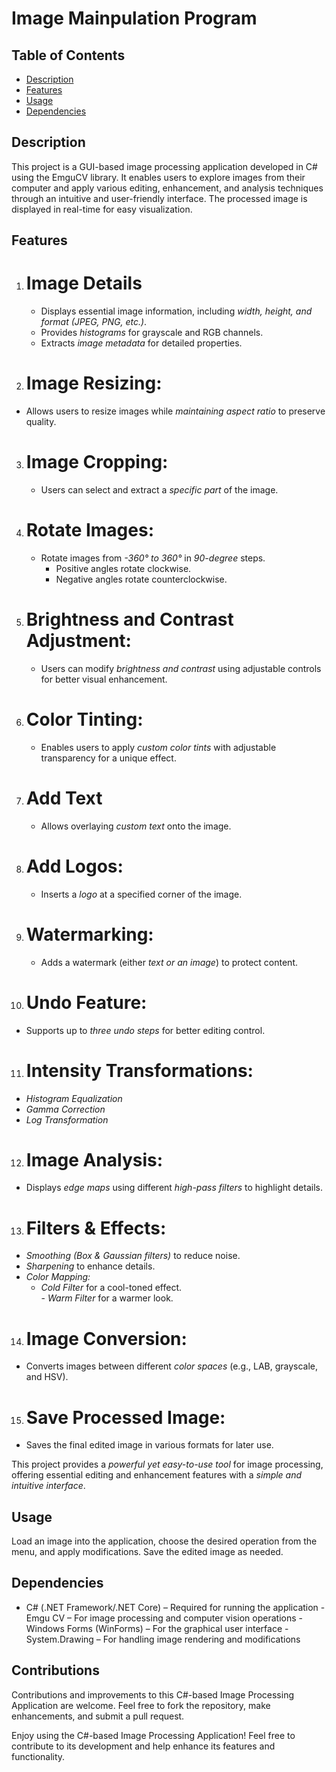 # Image Mainpulation Program 

## Table of Contents
- [Description](#Description)
- [Features](#Features)
- [Usage](#Usage)
- [Dependencies](#Dependencies)

## Description
This project is a GUI-based image processing application developed in C# using the EmguCV library. It enables users to explore images from their computer and apply various editing, enhancement, and analysis techniques through an intuitive and user-friendly interface. The processed image is displayed in real-time for easy visualization.


## Features

1. # Image Details
   - Displays essential image information, including *width, height, and format (JPEG, PNG, etc.)*.  
   - Provides *histograms* for grayscale and RGB channels.  
   - Extracts *image metadata* for detailed properties.
     
2.  # Image Resizing:
   - Allows users to resize images while *maintaining aspect ratio* to preserve quality.  

3. # Image Cropping:
   - Users can select and extract a *specific part* of the image.
     
4. # Rotate Images:
   - Rotate images from *-360° to 360°* in *90-degree* steps.
     - Positive angles rotate clockwise.
     - Negative angles rotate counterclockwise.

5. # Brightness and Contrast Adjustment:
   - Users can modify *brightness and contrast* using adjustable controls for better visual enhancement.  

6. # Color Tinting:
   - Enables users to apply *custom color tints* with adjustable transparency for a unique effect.  

7. # Add Text
   - Allows overlaying *custom text* onto the image.  

8. # Add Logos:
   - Inserts a *logo* at a specified corner of the image.  

9. # Watermarking:
   - Adds a watermark (either *text or an image*) to protect content.  

10. # Undo Feature:
   - Supports up to *three undo steps* for better editing control.

11. # Intensity Transformations:
   - *Histogram Equalization* 
   - *Gamma Correction*  
   - *Log Transformation*  

12. # Image Analysis:
   - Displays *edge maps* using different *high-pass filters* to highlight details.  

13. # Filters & Effects:
   - *Smoothing (Box & Gaussian filters)* to reduce noise.  
   - *Sharpening* to enhance details.  
   - *Color Mapping:*  
     - *Cold Filter* for a cool-toned effect.  
‎     - *Warm Filter* for a warmer look.

14. # Image Conversion:
   - Converts images between different *color spaces* (e.g., LAB, grayscale, and HSV).

15. # Save Processed Image:
   - Saves the final edited image in various formats for later use.

This project provides a *powerful yet easy-to-use tool* for image processing, offering essential editing and enhancement features with a *simple and intuitive interface*.

 ## Usage
  Load an image into the application, choose the desired operation from the menu, and apply modifications. Save the edited image as needed.

## Dependencies 
   -  C# (.NET Framework/.NET Core) – Required for running the application
	-  Emgu CV – For image processing and computer vision operations
	-	Windows Forms (WinForms) – For the graphical user interface
	-	System.Drawing – For handling image rendering and modifications

 ## Contributions
  Contributions and improvements to this C#-based Image Processing Application are welcome. Feel free to fork the repository, make enhancements, and submit a pull request.


  Enjoy using the C#-based Image Processing Application! Feel free to contribute to its development and help enhance its features and functionality.
 

